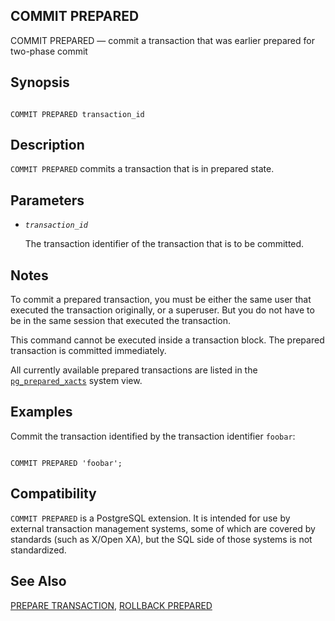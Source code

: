 ## COMMIT PREPARED

COMMIT PREPARED — commit a transaction that was earlier prepared for two-phase commit

## Synopsis

```

COMMIT PREPARED transaction_id
```

## Description

`COMMIT PREPARED` commits a transaction that is in prepared state.

## Parameters

* *`transaction_id`*

    The transaction identifier of the transaction that is to be committed.

## Notes

To commit a prepared transaction, you must be either the same user that executed the transaction originally, or a superuser. But you do not have to be in the same session that executed the transaction.

This command cannot be executed inside a transaction block. The prepared transaction is committed immediately.

All currently available prepared transactions are listed in the [`pg_prepared_xacts`](view-pg-prepared-xacts "54.16. pg_prepared_xacts") system view.

## Examples

Commit the transaction identified by the transaction identifier `foobar`:

```

COMMIT PREPARED 'foobar';
```

## Compatibility

`COMMIT PREPARED` is a PostgreSQL extension. It is intended for use by external transaction management systems, some of which are covered by standards (such as X/Open XA), but the SQL side of those systems is not standardized.

## See Also

[PREPARE TRANSACTION](sql-prepare-transaction "PREPARE TRANSACTION"), [ROLLBACK PREPARED](sql-rollback-prepared "ROLLBACK PREPARED")